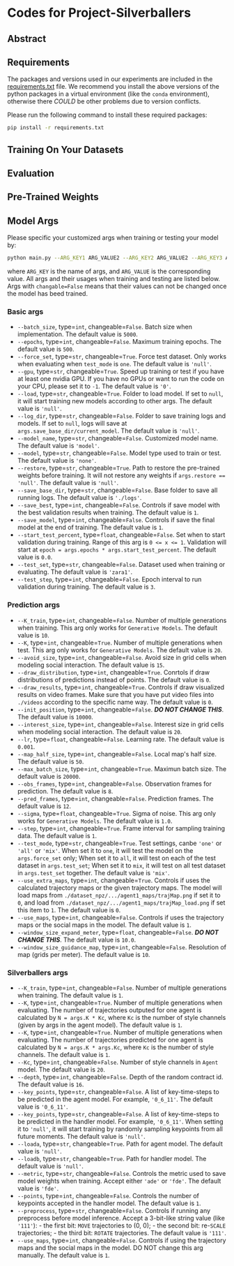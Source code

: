 <!--
 * @Author: Conghao Wong
 * @Date: 2021-12-30 14:44:38
 * @LastEditors: Conghao Wong
 * @LastEditTime: 2022-04-21 11:31:45
 * @Description: file content
 * @Github: https://github.com/conghaowoooong
 * Copyright 2021 Conghao Wong, All Rights Reserved.
-->

# Codes for Project-Silverballers

## Abstract

## Requirements

The packages and versions used in our experiments are included in the [requirements.txt](../../requirements.txt) file.
We recommend you install the above versions of the python packages in a virtual environment (like the `conda` environment), otherwise there *COULD* be other problems due to version conflicts.

Please run the following command to install these required packages:

```bash
pip install -r requirements.txt
```

## Training On Your Datasets

## Evaluation

## Pre-Trained Weights

## Model Args

Please specific your customized args when training or testing your model by:

```bash
python main.py --ARG_KEY1 ARG_VALUE2 --ARG_KEY2 ARG_VALUE2 --ARG_KEY3 ARG_VALUE3 ...
```

where `ARG_KEY` is the name of args, and `ARG_VALUE` is the corresponding value.
All args and their usages when training and testing are listed below.
Args with `changable=False` means that their values can not be changed once the model has beed trained.

<!-- DO NOT CHANGE THIS LINE -->
### Basic args

- `--batch_size`, type=`int`, changeable=`False`.
  Batch size when implementation.
  The default value is `5000`.
- `--epochs`, type=`int`, changeable=`False`.
  Maximum training epochs.
  The default value is `500`.
- `--force_set`, type=`str`, changeable=`True`.
  Force test dataset. Only works when evaluating when `test_mode` is `one`.
  The default value is `'null'`.
- `--gpu`, type=`str`, changeable=`True`.
  Speed up training or test if you have at least one nvidia GPU. If you have no GPUs or want to run the code on your CPU, please set it to `-1`.
  The default value is `'0'`.
- `--load`, type=`str`, changeable=`True`.
  Folder to load model. If set to `null`, it will start training new models according to other args.
  The default value is `'null'`.
- `--log_dir`, type=`str`, changeable=`False`.
  Folder to save training logs and models. If set to `null`, logs will save at `args.save_base_dir/current_model`.
  The default value is `'null'`.
- `--model_name`, type=`str`, changeable=`False`.
  Customized model name.
  The default value is `'model'`.
- `--model`, type=`str`, changeable=`False`.
  Model type used to train or test.
  The default value is `'none'`.
- `--restore`, type=`str`, changeable=`True`.
  Path to restore the pre-trained weights before training. It will not restore any weights if `args.restore == 'null'`.
  The default value is `'null'`.
- `--save_base_dir`, type=`str`, changeable=`False`.
  Base folder to save all running logs.
  The default value is `'./logs'`.
- `--save_best`, type=`int`, changeable=`False`.
  Controls if save model with the best validation results when training.
  The default value is `1`.
- `--save_model`, type=`int`, changeable=`False`.
  Controls if save the final model at the end of training.
  The default value is `1`.
- `--start_test_percent`, type=`float`, changeable=`False`.
  Set when to start validation during training. Range of this arg is `0 <= x <= 1`. Validation will start at `epoch = args.epochs * args.start_test_percent`.
  The default value is `0.0`.
- `--test_set`, type=`str`, changeable=`False`.
  Dataset used when training or evaluating.
  The default value is `'zara1'`.
- `--test_step`, type=`int`, changeable=`False`.
  Epoch interval to run validation during training.
  The default value is `3`.

### Prediction args

- `--K_train`, type=`int`, changeable=`False`.
  Number of multiple generations when training. This arg only works for `Generative Models`.
  The default value is `10`.
- `--K`, type=`int`, changeable=`True`.
  Number of multiple generations when test. This arg only works for `Generative Models`.
  The default value is `20`.
- `--avoid_size`, type=`int`, changeable=`False`.
  Avoid size in grid cells when modeling social interaction.
  The default value is `15`.
- `--draw_distribution`, type=`int`, changeable=`True`.
  Conrtols if draw distributions of predictions instead of points.
  The default value is `0`.
- `--draw_results`, type=`int`, changeable=`True`.
  Controls if draw visualized results on video frames. Make sure that you have put video files into `./videos` according to the specific name way.
  The default value is `0`.
- `--init_position`, type=`int`, changeable=`False`.
  ***DO NOT CHANGE THIS***.
  The default value is `10000`.
- `--interest_size`, type=`int`, changeable=`False`.
  Interest size in grid cells when modeling social interaction.
  The default value is `20`.
- `--lr`, type=`float`, changeable=`False`.
  Learning rate.
  The default value is `0.001`.
- `--map_half_size`, type=`int`, changeable=`False`.
  Local map's half size.
  The default value is `50`.
- `--max_batch_size`, type=`int`, changeable=`True`.
  Maximun batch size.
  The default value is `20000`.
- `--obs_frames`, type=`int`, changeable=`False`.
  Observation frames for prediction.
  The default value is `8`.
- `--pred_frames`, type=`int`, changeable=`False`.
  Prediction frames.
  The default value is `12`.
- `--sigma`, type=`float`, changeable=`True`.
  Sigma of noise. This arg only works for `Generative Models`.
  The default value is `1.0`.
- `--step`, type=`int`, changeable=`True`.
  Frame interval for sampling training data.
  The default value is `1`.
- `--test_mode`, type=`str`, changeable=`True`.
  Test settings, canbe `'one'` or `'all'` or `'mix'`. When set it to `one`, it will test the model on the `args.force_set` only; When set it to `all`, it will test on each of the test dataset in `args.test_set`; When set it to `mix`, it will test on all test dataset in `args.test_set` together.
  The default value is `'mix'`.
- `--use_extra_maps`, type=`int`, changeable=`True`.
  Controls if uses the calculated trajectory maps or the given trajectory maps. The model will load maps from `./dataset_npz/.../agent1_maps/trajMap.png` if set it to `0`, and load from `./dataset_npz/.../agent1_maps/trajMap_load.png` if set this item to `1`.
  The default value is `0`.
- `--use_maps`, type=`int`, changeable=`False`.
  Controls if uses the trajectory maps or the social maps in the model.
  The default value is `1`.
- `--window_size_expand_meter`, type=`float`, changeable=`False`.
  ***DO NOT CHANGE THIS***.
  The default value is `10.0`.
- `--window_size_guidance_map`, type=`int`, changeable=`False`.
  Resolution of map (grids per meter).
  The default value is `10`.

### Silverballers args

- `--K_train`, type=`int`, changeable=`False`.
  Number of multiple generations when training.
  The default value is `1`.
- `--K`, type=`int`, changeable=`True`.
  Number of multiple generations when evaluating. The number of trajectories outputed for one agent is calculated by `N = args.K * Kc`, where `Kc` is the number of style channels (given by args in the agent model).
  The default value is `1`.
- `--K`, type=`int`, changeable=`True`.
  Number of multiple generations when evaluating. The number of trajectories predicted for one agent is calculated by `N = args.K * args.Kc`, where `Kc` is the number of style channels.
  The default value is `1`.
- `--Kc`, type=`int`, changeable=`False`.
  Number of style channels in `Agent` model.
  The default value is `20`.
- `--depth`, type=`int`, changeable=`False`.
  Depth of the random contract id.
  The default value is `16`.
- `--key_points`, type=`str`, changeable=`False`.
  A list of key-time-steps to be predicted in the agent model. For example, `'0_6_11'`.
  The default value is `'0_6_11'`.
- `--key_points`, type=`str`, changeable=`False`.
  A list of key-time-steps to be predicted in the handler model. For example, `'0_6_11'`. When setting it to `'null'`, it will start training by randomly sampling keypoints from all future moments.
  The default value is `'null'`.
- `--loada`, type=`str`, changeable=`True`.
  Path for agent model.
  The default value is `'null'`.
- `--loadb`, type=`str`, changeable=`True`.
  Path for handler model.
  The default value is `'null'`.
- `--metric`, type=`str`, changeable=`False`.
  Controls the metric used to save model weights when training. Accept either `'ade'` or `'fde'`.
  The default value is `'fde'`.
- `--points`, type=`int`, changeable=`False`.
  Controls the number of keypoints accepted in the handler model.
  The default value is `1`.
- `--preprocess`, type=`str`, changeable=`False`.
  Controls if running any preprocess before model inference. Accept a 3-bit-like string value (like `'111'`): - the first bit: `MOVE` trajectories to (0, 0); - the second bit: re-`SCALE` trajectories; - the third bit: `ROTATE` trajectories.
  The default value is `'111'`.
- `--use_maps`, type=`int`, changeable=`False`.
  Controls if using the trajectory maps and the social maps in the model. DO NOT change this arg manually.
  The default value is `1`.
<!-- DO NOT CHANGE THIS LINE -->
